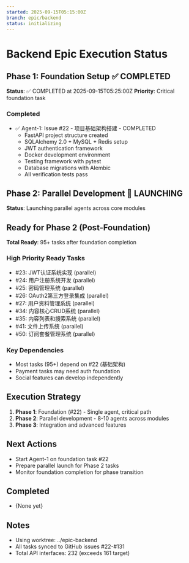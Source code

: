 ```yaml
---
started: 2025-09-15T05:15:00Z
branch: epic/backend
status: initializing
---
```


# Backend Epic Execution Status

## Phase 1: Foundation Setup ✅ COMPLETED
**Status**: ✅ COMPLETED at 2025-09-15T05:25:00Z
**Priority**: Critical foundation task

### Completed
- ✅ Agent-1: Issue #22 - 项目基础架构搭建 - COMPLETED
  - FastAPI project structure created
  - SQLAlchemy 2.0 + MySQL + Redis setup
  - JWT authentication framework
  - Docker development environment
  - Testing framework with pytest
  - Database migrations with Alembic
  - All verification tests pass

## Phase 2: Parallel Development 🚀 LAUNCHING
**Status**: Launching parallel agents across core modules

## Ready for Phase 2 (Post-Foundation)
**Total Ready**: 95+ tasks after foundation completion

### High Priority Ready Tasks
- #23: JWT认证系统实现 (parallel)
- #24: 用户注册系统开发 (parallel)
- #25: 密码管理系统 (parallel)
- #26: OAuth2第三方登录集成 (parallel)
- #27: 用户资料管理系统 (parallel)
- #34: 内容核心CRUD系统 (parallel)
- #35: 内容列表和搜索系统 (parallel)
- #41: 文件上传系统 (parallel)
- #50: 订阅套餐管理系统 (parallel)

### Key Dependencies
- Most tasks (95+) depend on #22 (基础架构)
- Payment tasks may need auth foundation
- Social features can develop independently

## Execution Strategy
1. **Phase 1**: Foundation (#22) - Single agent, critical path
2. **Phase 2**: Parallel development - 8-10 agents across modules
3. **Phase 3**: Integration and advanced features

## Next Actions
- Start Agent-1 on foundation task #22
- Prepare parallel launch for Phase 2 tasks
- Monitor foundation completion for phase transition

## Completed
- {None yet}

## Notes
- Using worktree: ../epic-backend
- All tasks synced to GitHub issues #22-#131
- Total API interfaces: 232 (exceeds 161 target)
